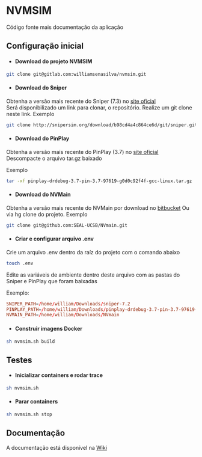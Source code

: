 # NVMSIM

Código fonte mais documentação da aplicação

## Configuração inicial

- #### Download do projeto NVMSIM

```bash
git clone git@gitlab.com:williamsenasilva/nvmsim.git
```

- #### Download do Sniper 
Obtenha a versão mais recente do Sniper (7.3) no <a href="https://snipersim.org/w/Download" target="_blank">site oficial</a>  
Será disponibilizado um link para clonar, o repositório. Realize um git clone neste link.
Exemplo
```bash
git clone http://snipersim.org/download/b98cd4a4c864ce6d/git/sniper.git
```

- #### Download do PinPlay 
Obtenha a versão mais recente do PinPlay (3.7) no <a href="https://software.intel.com/content/www/us/en/develop/articles/program-recordreplay-toolkit.html" target="_blank">site oficial</a>  
Descompacte o arquivo tar.gz baixado

Exemplo
```bash
tar -xf pinplay-drdebug-3.7-pin-3.7-97619-g0d0c92f4f-gcc-linux.tar.gz
```

- #### Download do NVMain 
Obtenha a versão mais recente do NVMain por download no <a href="https://bitbucket.org/mrp5060/nvmain" target="_blank">bitbucket</a> 
Ou via hg clone do projeto.
Exemplo
```bash
git clone git@github.com:SEAL-UCSB/NVmain.git
```

- #### Criar e configurar arquivo .env
Crie um arquivo .env dentro da raíz do projeto com o comando abaixo
```bash
touch .env
```
Edite as variáveis de ambiente dentro deste arquivo com as pastas do Sniper e PinPlay que foram baixadas

Exemplo:
```conf
SNIPER_PATH=/home/william/Downloads/sniper-7.2
PINPLAY_PATH=/home/william/Downloads/pinplay-drdebug-3.7-pin-3.7-97619-g0d0c92f4f-gcc-linux
NVMAIN_PATH=/home/william/Downloads/NVmain
```

- #### Construir imagens Docker
```bash
sh nvmsim.sh build
```

## Testes

- #### Inicializar containers e rodar trace

```bash
sh nvmsim.sh
```

- #### Parar containers

```bash
sh nvmsim.sh stop
```

## Documentação

A documentação está disponível na [Wiki](https://gitlab.com/williamsenasilva/nvmsim/wikis/home)